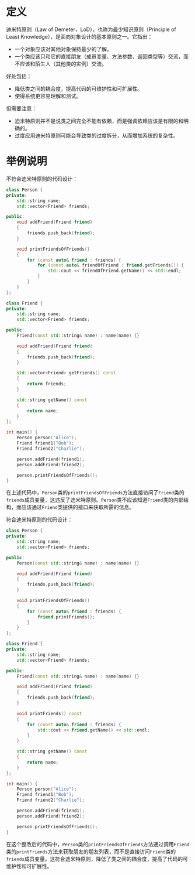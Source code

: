 # 定义

迪米特原则（Law of Demeter，LoD），也称为最少知识原则（Principle of Least Knowledge），是面向对象设计的基本原则之一。它指出：

* 一个对象应该对其他对象保持最少的了解。
* 一个类应该只和它的直接朋友（成员变量、方法参数、返回类型等）交流，而不应该和陌生人（其他类的实例）交流。

好处包括：

* 降低类之间的耦合度，提高代码的可维护性和可扩展性。
* 使得系统更容易理解和测试。

但需要注意：

* 迪米特原则并不是说类之间完全不能有依赖，而是强调依赖应该是有限的和明确的。
* 过度应用迪米特原则可能会导致类的过度拆分，从而增加系统的复杂性。

# 举例说明

不符合迪米特原则的代码设计：

```C++
class Person {
private:
    std::string name;
    std::vector<Friend> friends;

public:
    void addFriend(Friend friend)
    {
        friends.push_back(friend);
    }

    void printFriendsOfFriends()
    {
        for (const auto& friend : friends) {
            for (const auto& friendOfFriend : friend.getFriends()) {
                std::cout << friendOfFriend.getName() << std::endl;
            }
        }
    }
};

class Friend {
private:
    std::string name;
    std::vector<Friend> friends;

public:
    Friend(const std::string& name) : name(name) {}

    void addFriend(Friend friend)
    {
        friends.push_back(friend);
    }

    std::vector<Friend> getFriends() const
    {
        return friends;
    }

    std::string getName() const
    {
        return name;
    }
};

int main() {
    Person person("Alice");
    Friend friend1("Bob");
    Friend friend2("Charlie");

    person.addFriend(friend1);
    person.addFriend(friend2);

    person.printFriendsOfFriends();
}
```

在上述代码中，`Person`类的`printFriendsOfFriends`方法直接访问了`Friend`类的`friends`成员变量，这违反了迪米特原则。`Person`类不应该知道`Friend`类的内部结构，而应该通过`Friend`类提供的接口来获取所需的信息。

符合迪米特原则的代码设计：

```C++
class Person {
private:
    std::string name;
    std::vector<Friend> friends;

public:
    Person(const std::string& name) : name(name) {}

    void addFriend(Friend friend)
    {
        friends.push_back(friend);
    }

    void printFriendsOfFriends()
    {
        for (const auto& friend : friends) {
            friend.printFriends();
        }
    }
};

class Friend {
private:
    std::string name;
    std::vector<Friend> friends;

public:
    Friend(const std::string& name) : name(name) {}

    void addFriend(Friend friend)
    {
        friends.push_back(friend);
    }

    void printFriends() const
    {
        for (const auto& friend : friends) {
            std::cout << friend.getName() << std::endl;
        }
    }

    std::string getName() const
    {
        return name;
    }
};

int main() {
    Person person("Alice");
    Friend friend1("Bob");
    Friend friend2("Charlie");

    person.addFriend(friend1);
    person.addFriend(friend2);

    person.printFriendsOfFriends();
}
```

在这个整改后的代码中，`Person`类的`printFriendsOfFriends`方法通过调用`Friend`类的`printFriends`方法来获取朋友的朋友列表，而不是直接访问`Friend`类的`friends`成员变量。这符合迪米特原则，降低了类之间的耦合度，提高了代码的可维护性和可扩展性。